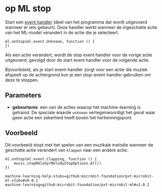 # op ML  stop

Start een [event handler](/reference/event-handler) (deel van het programma dat wordt uitgevoerd wanneer er iets gebeurt). Deze handler werkt wanneer de ingeschatte actie van het ML-model verandert in de actie die je selecteert.

```sig
ml.onStop(ml.event.Unknown, function () {
})
```

Als een actie verandert, wordt de stop event handler voor de vorige actie uitgevoerd, gevolgd door de start event handler voor de volgende actie.

Bijvoorbeeld, als je start event-handler zorgt voor een actie die muziek afspeelt op de achtergrond kun je een stop-event-handler gebruiken om deze te stoppen.

## Parameters

- **gebeurtenis**: een van de acties waarop het machine-learning is getraind. De speciale waarde `unknown` vertegenwoordigt het geval waar geen actie een zekerheid heeft boven het herkenningspunt.

## Voorbeeld

Dit voorbeeld stopt met het spelen van een muzikale melodie wanneer de geschatte actie verandert van `klappen` naar een andere actie.

```blocks
ml.onStop(ml.event.Clapping, function () {
    music.stopMelody(MelodyStopOptions.All))
})
```

```package
machine-learning-help-stubs=github:microbit-foundation/pxt-microbit-ml-stubs#v0.0.1
machine-learning=github:microbit-foundation/pxt-microbit-ml#v1.0.2
```
